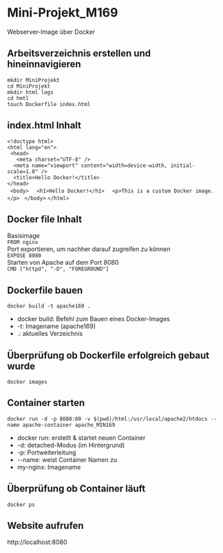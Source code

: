 

# Mini-Projekt_M169
Webserver-Image über Docker

## Arbeitsverzeichnis erstellen und hineinnavigieren
`mkdir MiniProjekt`    
`cd MiniProjekt`    
`mkdir html logs`  
`cd hmtl`  
`touch Dockerfile index.html`   

## index.html Inhalt  
`<!doctype html>`  
`<html lang="en">`  
 ` <head>`  
 `   <meta charset="UTF-8" />`  
  `  <meta name="viewport" content="width=device-width, initial-scale=1.0" />`  
  `  <title>Hello Docker!</title>`  
  `</head>`  
 ` <body>`
  `  <h1>Hello Docker!</h1>`
  `  <p>This is a custom Docker image.</p>`
 ` </body>`
`</html>`

## Docker file Inhalt
Basisimage  
`FROM nginx`  
Port exportieren, um nachher darauf zugreifen zu können   
`EXPOSE 8080`   
Starten von Apache auf dem Port 8080   
`CMD ["httpd", "-D", "FOREGROUND"]`  

## Dockerfile bauen
`docker build -t apache169 .`
* docker build: Befehl zum Bauen eines Docker-Images
* -t: Imagename (apache169)
* .: aktuelles Verzeichnis

## Überprüfung ob Dockerfile erfolgreich gebaut wurde
`docker images`

## Container starten
`docker run -d -p 8080:80 -v $(pwd)/html:/usr/local/apache2/htdocs --name apache-container apache_MIN169`
* docker run: erstellt & startet neuen Container
* -d: detached-Modus (im Hintergrund)
* -p: Portweiterleitung
* --name: weist Container Namen zu
* my-nginx: Imagename

## Überprüfung ob Container läuft
`docker ps`

## Website aufrufen
http://localhost:8080
